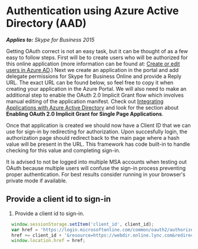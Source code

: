 
# Authentication using Azure Active Directory (AAD)

 _**Applies to:** Skype for Business 2015_

Getting OAuth correct is not an easy task, but it can be thought of as a few easy to follow steps.  First will be to create users who will be authorized for this online application (more information can be found at: <a href="//azure.microsoft.com/documentation/articles/active-directory-create-users/" target="">Create or edit users in Azure AD</a>.)
Next we create an application in the portal and add delegate permissions for Skype for Business Online and provide a Reply URL.  The exact URL can be found below, so feel free to copy it when creating your application in the Azure Portal. We will also need to make an additional step to enable the OAuth 2.0 Implicit Grant flow which involves manual editing of the application manifest.  Check out <a href="//azure.microsoft.com/documentation/articles/active-directory-integrating-applications/" target="">Integrating Applications with Azure Active Directory</a> and look for the section about **Enabling OAuth 2.0 Implicit Grant for Single Page Applications**.

Once that application is created we should now have a Client ID that we can use for sign-in by redirecting for authorization. Upon succesfully login, the authorization page should redirect back to the main page where a hash value will be present in the URL. This framework has code built-in to handle checking for this value and completing sign-in.
        
It is advised to not be logged into multiple MSA accounts when testing out OAuth because multiple users will confuse the sign-in process preventing proper authentication. For best results consider running in your browser's private mode if available.

## Provide a client id to sign-in

1. Provide a client id to sign-in.

  ```js
    window.sessionStorage.setItem('client_id', client_id);
    var href = 'https://login.microsoftonline.com/common/oauth2/authorize?response_type=token&client_id=';
    href += client_id + '&resource=https://webdir.online.lync.com&redirect_uri=' + window.location.href;
    window.location.href = href;
  ```
